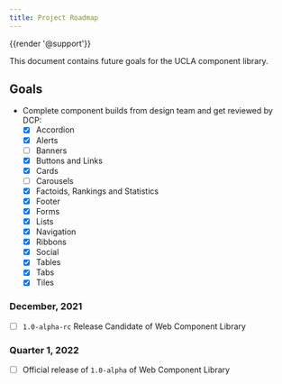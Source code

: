 ```yaml
---
title: Project Roadmap
---
```

{{render '@support'}}

This document contains future goals for the UCLA component library.

## Goals

- Complete component builds from design team and get reviewed by DCP:
  - [x] Accordion
  - [x] Alerts  
  - [ ] Banners
  - [x] Buttons and Links
  - [x] Cards
  - [ ] Carousels
  - [x] Factoids, Rankings and Statistics
  - [X] Footer
  - [x] Forms
  - [x] Lists
  - [x] Navigation
  - [x] Ribbons
  - [x] Social
  - [x] Tables
  - [x] Tabs
  - [x] Tiles

### December, 2021

- [ ] `1.0-alpha-rc` Release Candidate of Web Component Library

### Quarter 1, 2022

- [ ] Official release of `1.0-alpha` of Web Component Library
